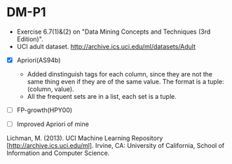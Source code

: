 # DM-P1

- Exercise 6.7(1)&(2) on "Data Mining Concepts and Techniques (3rd Edition)".
- UCI adult dataset. http://archive.ics.uci.edu/ml/datasets/Adult

- [X] Apriori(AS94b)
    - Added dinstinguish tags for each column, since they are not the same thing even if they are of the same value. The format is a tuple: (column, value).
    - All the frequent sets are in a list, each set is a tuple.
- [ ] FP-growth(HPY00)
- [ ] Improved Apriori of mine


Lichman, M. (2013). UCI Machine Learning Repository [http://archive.ics.uci.edu/ml]. Irvine, CA: University of California, School of Information and Computer Science.
